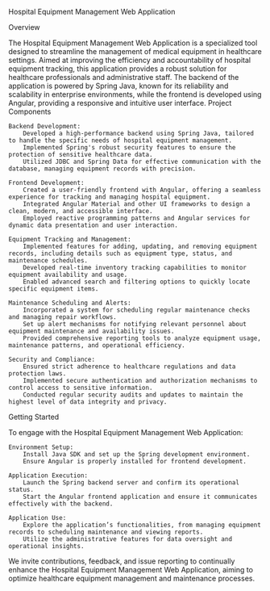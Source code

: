 Hospital Equipment Management Web Application

Overview

The Hospital Equipment Management Web Application is a specialized tool designed to streamline the management of medical equipment in healthcare settings. Aimed at improving the efficiency and accountability of hospital equipment tracking, this application provides a robust solution for healthcare professionals and administrative staff. The backend of the application is powered by Spring Java, known for its reliability and scalability in enterprise environments, while the frontend is developed using Angular, providing a responsive and intuitive user interface.
Project Components

    Backend Development:
        Developed a high-performance backend using Spring Java, tailored to handle the specific needs of hospital equipment management.
        Implemented Spring's robust security features to ensure the protection of sensitive healthcare data.
        Utilized JDBC and Spring Data for effective communication with the database, managing equipment records with precision.

    Frontend Development:
        Created a user-friendly frontend with Angular, offering a seamless experience for tracking and managing hospital equipment.
        Integrated Angular Material and other UI frameworks to design a clean, modern, and accessible interface.
        Employed reactive programming patterns and Angular services for dynamic data presentation and user interaction.

    Equipment Tracking and Management:
        Implemented features for adding, updating, and removing equipment records, including details such as equipment type, status, and maintenance schedules.
        Developed real-time inventory tracking capabilities to monitor equipment availability and usage.
        Enabled advanced search and filtering options to quickly locate specific equipment items.

    Maintenance Scheduling and Alerts:
        Incorporated a system for scheduling regular maintenance checks and managing repair workflows.
        Set up alert mechanisms for notifying relevant personnel about equipment maintenance and availability issues.
        Provided comprehensive reporting tools to analyze equipment usage, maintenance patterns, and operational efficiency.

    Security and Compliance:
        Ensured strict adherence to healthcare regulations and data protection laws.
        Implemented secure authentication and authorization mechanisms to control access to sensitive information.
        Conducted regular security audits and updates to maintain the highest level of data integrity and privacy.

Getting Started

To engage with the Hospital Equipment Management Web Application:

    Environment Setup:
        Install Java SDK and set up the Spring development environment.
        Ensure Angular is properly installed for frontend development.

    Application Execution:
        Launch the Spring backend server and confirm its operational status.
        Start the Angular frontend application and ensure it communicates effectively with the backend.

    Application Use:
        Explore the application’s functionalities, from managing equipment records to scheduling maintenance and viewing reports.
        Utilize the administrative features for data oversight and operational insights.

We invite contributions, feedback, and issue reporting to continually enhance the Hospital Equipment Management Web Application, aiming to optimize healthcare equipment management and maintenance processes.

